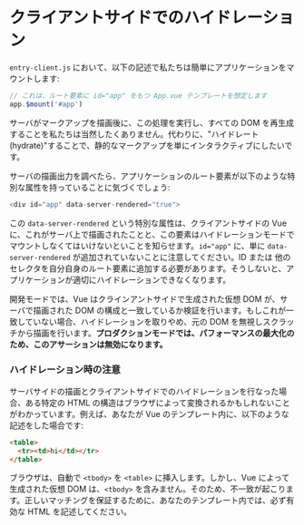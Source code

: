 # クライアントサイドでのハイドレーション

`entry-client.js` において、以下の記述で私たちは簡単にアプリケーションをマウントします:

```js
// これは、ルート要素に id="app" をもつ App.vue テンプレートを想定します
app.$mount('#app')
```

サーバがマークアップを描画後に、この処理を実行し、すべての DOM を再生成することを私たちは当然したくありません。代わりに、"ハイドレート (hydrate)"することで、静的なマークアップを単にインタラクティブにしたいです。

サーバの描画出力を調べたら、アプリケーションのルート要素が以下のような特別な属性を持っていることに気づくでしょう:

```js
<div id="app" data-server-rendered="true">
```

この `data-server-rendered` という特別な属性は、クライアントサイドの Vue に、これがサーバ上で描画されたことと、この要素はハイドレーションモードでマウントしなくてはいけないといことを知らせます。`id="app"` に、単に `data-server-rendered` が追加されていないことに注意してください。ID または 他のセレクタを自分自身のルート要素に追加する必要があります。そうしないと、アプリケーションが適切にハイドレーションできなくなります。

開発モードでは、Vue はクラインアントサイドで生成された仮想 DOM が、サーバで描画された DOM の構成と一致しているか検証を行います。もしこれが一致していない場合、ハイドレーションを取りやめ、元の DOM を無視しスクラッチから描画を行います。**プロダクションモードでは、パフォーマンスの最大化のため、このアサーションは無効になります。**

### ハイドレーション時の注意

サーバサイドの描画とクライアントサイドでのハイドレーションを行なった場合、ある特定の HTML の構造はブラウザによって変換されるかもしれないことがわかっています。例えば、あなたが Vue のテンプレート内に、以下のような記述をした場合です:

```html
<table>
  <tr><td>hi</td></tr>
</table>
```

ブラウザは、自動で `<tbody>` を `<table>` に挿入します。しかし、Vue によって生成された仮想 DOM は、`<tbody>` を含みません。そのため、不一致が起こります。正しいマッチングを保証するために、あなたのテンプレート内では、必ず有効な HTML を記述してください。
